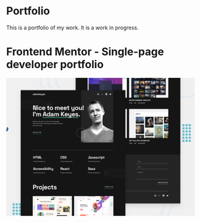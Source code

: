 # Portfolio
This is a portfolio of my work. It is a work in progress.

# Frontend Mentor - Single-page developer portfolio

![Design preview for the Single-page developer portfolio coding challenge](./preview.jpg)